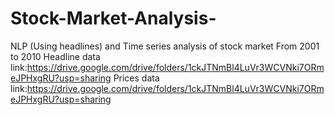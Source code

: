 # Stock-Market-Analysis-
NLP (Using headlines) and Time series analysis of stock market
From 2001 to 2010
Headline data link:https://drive.google.com/drive/folders/1ckJTNmBl4LuVr3WCVNki7ORmeJPHxgRU?usp=sharing
Prices data link:https://drive.google.com/drive/folders/1ckJTNmBl4LuVr3WCVNki7ORmeJPHxgRU?usp=sharing
